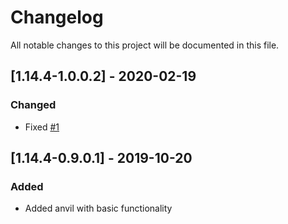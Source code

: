 # Changelog
All notable changes to this project will be documented in this file.

## [1.14.4-1.0.0.2] - 2020-02-19
### Changed
 - Fixed [#1](https://github.com/MC-U-Team/Enhanced-Anvil/issues/1)

## [1.14.4-0.9.0.1] - 2019-10-20
### Added
 - Added anvil with basic functionality

